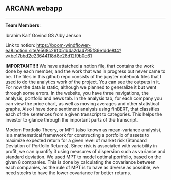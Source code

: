 
## ARCANA webapp

-----------------
**Team Members**      : 

Ibrahim Kaif
Govind GS
Alby Jenson


Link to notion: https://boom-windflower-ea8.notion.site/e568c29f051b4a2da4795f89e1dde8f4?v=be17bbd2e23644118d8e28d12f9b0c61

 **IMPORTANT!!!!**
 We have attatched a notion file, that contains the work done by each member, and the work that was in progress but never came to be. 
 The files in this github repo consists of the jupyter notebook files that I used to do the analytics work of the project. You can see the outputs in it. 
 For now the data is static, although we planned to generalize it but went through some errors. 
 In the website, you have three navigations, the analysis, portfolio and news tab. 
 In the analysis tab, for each company you can view the price chart, as well as moving averages and other statistical graphs.
 Also I have done sentiment analysis using finBERT, that classifies each of the sentences from a given transcript to categories. This helps the investor to glance through the important parts of the transcript.
 
Modern Portfolio Theory, or MPT (also known as mean-variance analysis), is a mathematical framework for constructing a portfolio of assets to maximize expected return for a given level of market risk (Standard Deviation of Portfolio Returns). Since risk is associated with variability in profit, we can quantify it using measures of dispersion such as variance and standard deviation.
We used MPT to model optimal portfolio, based on the given 8 companies. This is done by calculating the covariance between each companies, as the rule of MPT is to have as diverse as possible, we need stocks to have the lower covariance for better returns.

